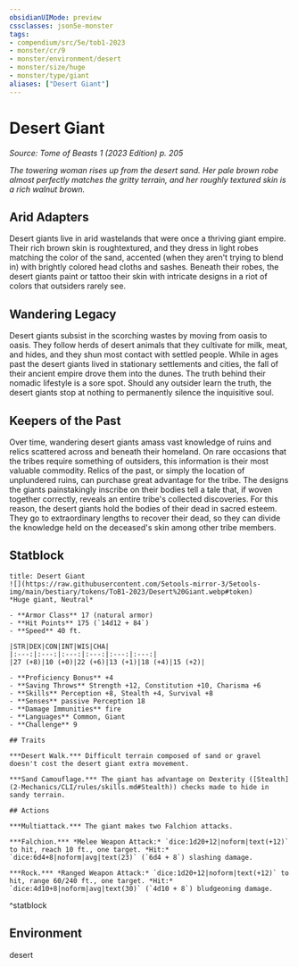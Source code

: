 ```yaml
---
obsidianUIMode: preview
cssclasses: json5e-monster
tags:
- compendium/src/5e/tob1-2023
- monster/cr/9
- monster/environment/desert
- monster/size/huge
- monster/type/giant
aliases: ["Desert Giant"]
---
```

# Desert Giant
*Source: Tome of Beasts 1 (2023 Edition) p. 205*  

*The towering woman rises up from the desert sand. Her pale brown robe almost perfectly matches the gritty terrain, and her roughly textured skin is a rich walnut brown.*

## Arid Adapters

Desert giants live in arid wastelands that were once a thriving giant empire. Their rich brown skin is roughtextured, and they dress in light robes matching the color of the sand, accented (when they aren't trying to blend in) with brightly colored head cloths and sashes. Beneath their robes, the desert giants paint or tattoo their skin with intricate designs in a riot of colors that outsiders rarely see.

## Wandering Legacy

Desert giants subsist in the scorching wastes by moving from oasis to oasis. They follow herds of desert animals that they cultivate for milk, meat, and hides, and they shun most contact with settled people. While in ages past the desert giants lived in stationary settlements and cities, the fall of their ancient empire drove them into the dunes. The truth behind their nomadic lifestyle is a sore spot. Should any outsider learn the truth, the desert giants stop at nothing to permanently silence the inquisitive soul.

## Keepers of the Past

Over time, wandering desert giants amass vast knowledge of ruins and relics scattered across and beneath their homeland. On rare occasions that the tribes require something of outsiders, this information is their most valuable commodity. Relics of the past, or simply the location of unplundered ruins, can purchase great advantage for the tribe. The designs the giants painstakingly inscribe on their bodies tell a tale that, if woven together correctly, reveals an entire tribe's collected discoveries. For this reason, the desert giants hold the bodies of their dead in sacred esteem. They go to extraordinary lengths to recover their dead, so they can divide the knowledge held on the deceased's skin among other tribe members.

## Statblock

```ad-statblock
title: Desert Giant
![](https://raw.githubusercontent.com/5etools-mirror-3/5etools-img/main/bestiary/tokens/ToB1-2023/Desert%20Giant.webp#token)
*Huge giant, Neutral*

- **Armor Class** 17 (natural armor)
- **Hit Points** 175 (`14d12 + 84`)
- **Speed** 40 ft.

|STR|DEX|CON|INT|WIS|CHA|
|:---:|:---:|:---:|:---:|:---:|:---:|
|27 (+8)|10 (+0)|22 (+6)|13 (+1)|18 (+4)|15 (+2)|

- **Proficiency Bonus** +4
- **Saving Throws** Strength +12, Constitution +10, Charisma +6
- **Skills** Perception +8, Stealth +4, Survival +8
- **Senses** passive Perception 18
- **Damage Immunities** fire
- **Languages** Common, Giant
- **Challenge** 9

## Traits

***Desert Walk.*** Difficult terrain composed of sand or gravel doesn't cost the desert giant extra movement.

***Sand Camouflage.*** The giant has advantage on Dexterity ([Stealth](2-Mechanics/CLI/rules/skills.md#Stealth)) checks made to hide in sandy terrain.

## Actions

***Multiattack.*** The giant makes two Falchion attacks.

***Falchion.*** *Melee Weapon Attack:* `dice:1d20+12|noform|text(+12)` to hit, reach 10 ft., one target. *Hit:* `dice:6d4+8|noform|avg|text(23)` (`6d4 + 8`) slashing damage.

***Rock.*** *Ranged Weapon Attack:* `dice:1d20+12|noform|text(+12)` to hit, range 60/240 ft., one target. *Hit:* `dice:4d10+8|noform|avg|text(30)` (`4d10 + 8`) bludgeoning damage.
```
^statblock

## Environment

desert